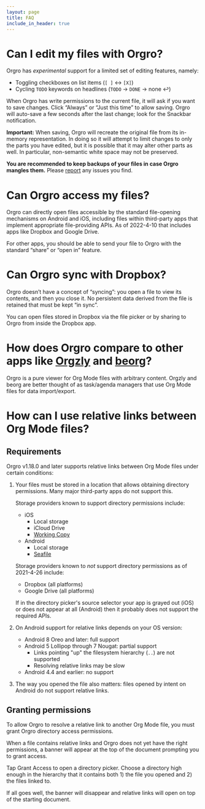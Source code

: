 ```yaml
---
layout: page
title: FAQ
include_in_header: true
---
```


# Can I edit my files with Orgro?

Orgro has *experimental* support for a limited set of editing features, namely:

- Toggling checkboxes on list items (`[ ]` ↔︎ `[X]`)
- Cycling `TODO` keywords on headlines (`TODO` → `DONE` → none ↩︎)

When Orgro has write permissions to the current file, it will ask if you want to
save changes. Click “Always” or “Just this time” to allow saving. Orgro will
auto-save a few seconds after the last change; look for the Snackbar
notification.

**Important:** When saving, Orgro will recreate the original file from its
in-memory representation. In doing so it will attempt to limit changes to only
the parts you have edited, but it is possible that it may alter other parts as
well. In particular, non-semantic white space may not be preserved.

**You are recommended to keep backups of your files in case Orgro mangles
them.** Please [report](https://github.com/amake/orgro/issues) any issues you
find.

# Can Orgro access my files?

Orgro can directly open files accessible by the standard file-opening mechanisms
on Android and iOS, including files within third-party apps that implement
appropriate file-providing APIs. As of 2022-4-10 that includes apps like Dropbox
and Google Drive.

For other apps, you should be able to send your file to Orgro with the standard
“share” or “open in” feature.

# Can Orgro sync with Dropbox?

Orgro doesn’t have a concept of “syncing”: you open a file to view its contents,
and then you close it. No persistent data derived from the file is retained that
must be kept “in sync”.

You can open files stored in Dropbox via the file picker or by sharing to Orgro
from inside the Dropbox app.

# How does Orgro compare to other apps like [Orgzly](http://www.orgzly.com/) and [beorg](https://beorgapp.com/)?

Orgro is a pure viewer for Org Mode files with arbitrary content. Orgzly and
beorg are better thought of as task/agenda managers that use Org Mode files for
data import/export.

# How can I use relative links between Org Mode files?

## Requirements

Orgro v1.18.0 and later supports relative links between Org Mode files under
certain conditions:

1. Your files must be stored in a location that allows obtaining directory
   permissions. Many major third-party apps do not support this.

   Storage providers known to support directory permissions include:

   - iOS
     - Local storage
     - iCloud Drive
     - [Working Copy](https://workingcopyapp.com/)
   - Android
     - Local storage
     - [Seafile](https://www.seafile.com/en/features/)

   Storage providers known to *not* support directory permissions as of
   2021-4-26 include:

   - Dropbox (all platforms)
   - Google Drive (all platforms)

   If in the directory picker's source selector your app is grayed out (iOS) or
   does not appear at all (Android) then it probably does not support the
   required APIs.

2. On Android support for relative links depends on your OS version:

   - Android 8 Oreo and later: full support
   - Android 5 Lollipop through 7 Nougat: partial support
     - Links pointing "up" the filesystem hierarchy (`..`) are not supported
     - Resolving relative links may be slow
   - Android 4.4 and earlier: no support

3. The way you opened the file also matters: files opened by intent on Android
   do not support relative links.

## Granting permissions

To allow Orgro to resolve a relative link to another Org Mode file, you must
grant Orgro directory access permissions.

When a file contains relative links and Orgro does not yet have the right
permissions, a banner will appear at the top of the document prompting you to
grant access.

Tap Grant Access to open a directory picker. Choose a directory high enough in
the hierarchy that it contains both 1) the file you opened and 2) the files
linked to.

If all goes well, the banner will disappear and relative links will open on top
of the starting document.
